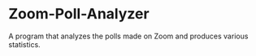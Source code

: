 # Zoom-Poll-Analyzer
A program that analyzes the polls made on Zoom and produces various statistics.
